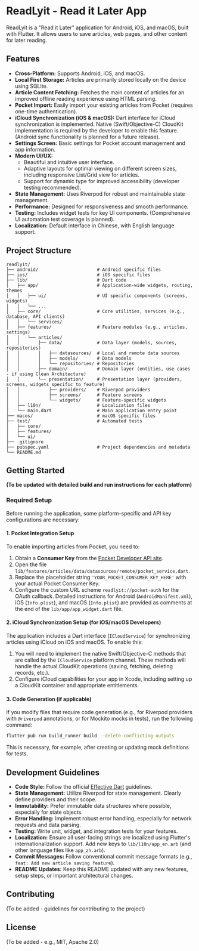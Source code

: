 # ReadLyit - Read it Later App

ReadLyit is a "Read it Later" application for Android, iOS, and macOS, built with Flutter. It allows users to save articles, web pages, and other content for later reading.

## Features

*   **Cross-Platform:** Supports Android, iOS, and macOS.
*   **Local First Storage:** Articles are primarily stored locally on the device using SQLite.
*   **Article Content Fetching:** Fetches the main content of articles for an improved offline reading experience using HTML parsing.
*   **Pocket Import:** Easily import your existing articles from Pocket (requires one-time authentication).
*   **iCloud Synchronization (iOS & macOS):** Dart interface for iCloud synchronization is implemented. Native (Swift/Objective-C) CloudKit implementation is required by the developer to enable this feature. (Android sync functionality is planned for a future release).
*   **Settings Screen:** Basic settings for Pocket account management and app information.
*   **Modern UI/UX:**
    *   Beautiful and intuitive user interface.
    *   Adaptive layouts for optimal viewing on different screen sizes, including responsive List/Grid view for articles.
    *   Support for dynamic type for improved accessibility (developer testing recommended).
*   **State Management:** Uses Riverpod for robust and maintainable state management.
*   **Performance:** Designed for responsiveness and smooth performance.
*   **Testing:** Includes widget tests for key UI components. (Comprehensive UI automation test coverage is planned).
*   **Localization:** Default interface in Chinese, with English language support.

## Project Structure

```
readlyit/
├── android/                      # Android specific files
├── ios/                          # iOS specific files
├── lib/                          # Dart code
│   ├── app/                      # Application-wide widgets, routing, themes
│   │   ├── ui/                   # UI specific components (screens, widgets)
│   │   └── ...
│   ├── core/                     # Core utilities, services (e.g., database, API clients)
│   │   └── services/
│   ├── features/                 # Feature modules (e.g., articles, settings)
│   │   └── articles/
│   │       ├── data/             # Data layer (models, sources, repositories)
│   │       │   ├── datasources/  # Local and remote data sources
│   │       │   ├── models/       # Data models
│   │       │   └── repositories/ # Repositories
│   │       ├── domain/           # Domain layer (entities, use cases - if using Clean Architecture)
│   │       └── presentation/     # Presentation layer (providers, screens, widgets specific to feature)
│   │           ├── providers/    # Riverpod providers
│   │           ├── screens/      # Feature screens
│   │           └── widgets/      # Feature-specific widgets
│   ├── l10n/                     # Localization files
│   └── main.dart                 # Main application entry point
├── macos/                        # macOS specific files
├── test/                         # Automated tests
│   ├── core/
│   ├── features/
│   └── ui/
├── .gitignore
├── pubspec.yaml                  # Project dependencies and metadata
└── README.md
```

## Getting Started

**(To be updated with detailed build and run instructions for each platform)**

### Required Setup

Before running the application, some platform-specific and API key configurations are necessary:

#### 1. Pocket Integration Setup
To enable importing articles from Pocket, you need to:
1.  Obtain a **Consumer Key** from the [Pocket Developer API site](https://getpocket.com/developer/).
2.  Open the file `lib/features/articles/data/datasources/remote/pocket_service.dart`.
3.  Replace the placeholder string `'YOUR_POCKET_CONSUMER_KEY_HERE'` with your actual Pocket Consumer Key.
4.  Configure the custom URL scheme `readlyit://pocket-auth` for the OAuth callback. Detailed instructions for Android (`AndroidManifest.xml`), iOS (`Info.plist`), and macOS (`Info.plist`) are provided as comments at the end of the `lib/app/app_widget.dart` file.

#### 2. iCloud Synchronization Setup (for iOS/macOS Developers)
The application includes a Dart interface (`ICloudService`) for synchronizing articles using iCloud on iOS and macOS. To enable this:
1.  You will need to implement the native Swift/Objective-C methods that are called by the `ICloudService` platform channel. These methods will handle the actual CloudKit operations (saving, fetching, deleting records, etc.).
2.  Configure iCloud capabilities for your app in Xcode, including setting up a CloudKit container and appropriate entitlements.

#### 3. Code Generation (if applicable)
If you modify files that require code generation (e.g., for Riverpod providers with `@riverpod` annotations, or for Mockito mocks in tests), run the following command:
```bash
flutter pub run build_runner build --delete-conflicting-outputs
```
This is necessary, for example, after creating or updating mock definitions for tests.

## Development Guidelines

*   **Code Style:** Follow the official [Effective Dart](https://dart.dev/guides/language/effective-dart) guidelines.
*   **State Management:** Utilize Riverpod for state management. Clearly define providers and their scope.
*   **Immutability:** Prefer immutable data structures where possible, especially for state objects.
*   **Error Handling:** Implement robust error handling, especially for network requests and data parsing.
*   **Testing:** Write unit, widget, and integration tests for your features.
*   **Localization:** Ensure all user-facing strings are localized using Flutter's internationalization support. Add new keys to `lib/l10n/app_en.arb` (and other language files like `app_zh.arb`).
*   **Commit Messages:** Follow conventional commit message formats (e.g., `feat: Add new article saving feature`).
*   **README Updates:** Keep this README updated with any new features, setup steps, or important architectural changes.

## Contributing
(To be added - guidelines for contributing to the project)

## License
(To be added - e.g., MIT, Apache 2.0)
```
